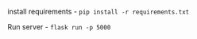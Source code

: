 
install requirements -
`
    pip install -r requirements.txt
`

Run server -
`
    flask run -p 5000
`